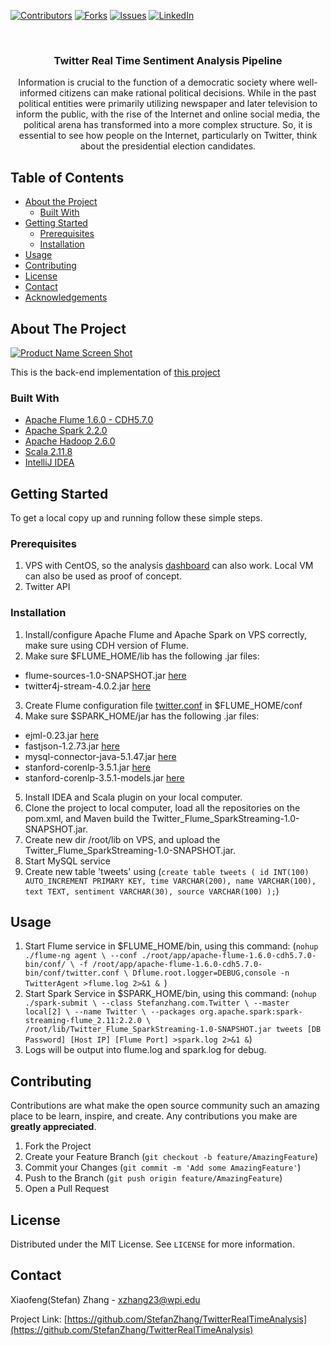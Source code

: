 [![Contributors][contributors-shield]][contributors-url]
[![Forks][forks-shield]][forks-url]
[![Issues][issues-shield]][issues-url]
[![LinkedIn][linkedin-shield]][linkedin-url]



<!-- PROJECT LOGO -->
<br />
<p align="center">

  <h3 align="center">Twitter Real Time Sentiment Analysis Pipeline</h3>

  <p align="center">
    Information is crucial to the function of a democratic society where well-informed citizens can make rational political decisions. While in the past political entities were primarily utilizing newspaper and later television to inform the public, with the rise of the Internet and online social media, the political arena has transformed into a more complex structure. So, it is essential to see how people on the Internet, particularly on Twitter, think about the presidential election candidates.
  </p>
</p>



<!-- TABLE OF CONTENTS -->
## Table of Contents

* [About the Project](#about-the-project)
  * [Built With](#built-with)
* [Getting Started](#getting-started)
  * [Prerequisites](#prerequisites)
  * [Installation](#installation)
* [Usage](#usage)
* [Contributing](#contributing)
* [License](#license)
* [Contact](#contact)
* [Acknowledgements](#acknowledgements)



<!-- ABOUT THE PROJECT -->
## About The Project

[![Product Name Screen Shot][product-screenshot]](https://example.com)

This is the back-end implementation of [this project](https://github.com/StefanZhang/TwitterRealTimeAnalysis-Dashboard)

### Built With

* [Apache Flume 1.6.0 - CDH5.7.0](https://flume.apache.org/releases/content/1.6.0/FlumeUserGuide.html)
* [Apache Spark 2.2.0](https://spark.apache.org/releases/spark-release-2-2-0.html)
* [Apache Hadoop 2.6.0](https://hadoop.apache.org/docs/r2.6.0/)
* [Scala 2.11.8](https://www.scala-lang.org/download/2.11.8.html)
* [IntelliJ IDEA](https://www.jetbrains.com/idea/)

<!-- GETTING STARTED -->
## Getting Started

To get a local copy up and running follow these simple steps.

### Prerequisites

1. VPS with CentOS, so the analysis [dashboard](https://github.com/StefanZhang/TwitterRealTimeAnalysis-Dashboard) can also work. Local VM can also be used as proof of concept.
2. Twitter API

### Installation

1. Install/configure Apache Flume and Apache Spark on VPS correctly, make sure using CDH version of Flume.
2. Make sure $FLUME_HOME/lib has the following .jar files: 
  * flume-sources-1.0-SNAPSHOT.jar [here](https://github.com/StefanZhang/TwitterRealTimeAnalysis/tree/master/jars)
  * twitter4j-stream-4.0.2.jar [here](https://github.com/StefanZhang/TwitterRealTimeAnalysis/tree/master/jars)
3. Create Flume configuration file [twitter.conf](https://github.com/StefanZhang/TwitterRealTimeAnalysis/blob/master/twitter.conf) in $FLUME_HOME/conf
4. Make sure $SPARK_HOME/jar has the following .jar files:
  * ejml-0.23.jar [here](https://github.com/StefanZhang/TwitterRealTimeAnalysis/tree/master/jars)
  * fastjson-1.2.73.jar [here](https://github.com/StefanZhang/TwitterRealTimeAnalysis/tree/master/jars)
  * mysql-connector-java-5.1.47.jar [here](https://github.com/StefanZhang/TwitterRealTimeAnalysis/tree/master/jars)
  * stanford-corenlp-3.5.1.jar [here](https://github.com/StefanZhang/TwitterRealTimeAnalysis/tree/master/jars)
  * stanford-corenlp-3.5.1-models.jar [here](https://pan.stefanzhang.com/#/s/v8tk)
5. Install IDEA and Scala plugin on your local computer.
6. Clone the project to local computer, load all the repositories on the pom.xml, and Maven build the Twitter_Flume_SparkStreaming-1.0-SNAPSHOT.jar. 
7. Create new dir /root/lib on VPS, and upload the Twitter_Flume_SparkStreaming-1.0-SNAPSHOT.jar.
8. Start MySQL service
9. Create new table 'tweets' using (`create table tweets (
    id INT(100) AUTO_INCREMENT PRIMARY KEY,
    time VARCHAR(200),
    name VARCHAR(100),
    text TEXT,
    sentiment VARCHAR(30),
    source VARCHAR(100)
);`)

<!-- USAGE EXAMPLES -->
## Usage
1. Start Flume service in $FLUME_HOME/bin, using this command:
(`nohup ./flume-ng agent \
--conf ./root/app/apache-flume-1.6.0-cdh5.7.0-bin/conf/ \
-f /root/app/apache-flume-1.6.0-cdh5.7.0-bin/conf/twitter.conf \
Dflume.root.logger=DEBUG,console -n TwitterAgent >flume.log 2>&1 &
`)
2. Start Spark Service in $SPARK_HOME/bin, using this command:
(`nohup ./spark-submit \
--class Stefanzhang.com.Twitter \
--master local[2] \
--name Twitter \
--packages org.apache.spark:spark-streaming-flume_2.11:2.2.0 \
/root/lib/Twitter_Flume_SparkStreaming-1.0-SNAPSHOT.jar tweets [DB Password] [Host IP] [Flume Port] >spark.log 2>&1 &`)
3. Logs will be output into flume.log and spark.log for debug.

<!-- CONTRIBUTING -->
## Contributing

Contributions are what make the open source community such an amazing place to be learn, inspire, and create. Any contributions you make are **greatly appreciated**.

1. Fork the Project
2. Create your Feature Branch (`git checkout -b feature/AmazingFeature`)
3. Commit your Changes (`git commit -m 'Add some AmazingFeature'`)
4. Push to the Branch (`git push origin feature/AmazingFeature`)
5. Open a Pull Request



<!-- LICENSE -->
## License

Distributed under the MIT License. See `LICENSE` for more information.



<!-- CONTACT -->
## Contact

Xiaofeng(Stefan) Zhang - xzhang23@wpi.edu

Project Link: [https://github.com/StefanZhang/TwitterRealTimeAnalysis](https://github.com/StefanZhang/TwitterRealTimeAnalysis)



<!-- MARKDOWN LINKS & IMAGES -->
<!-- https://www.markdownguide.org/basic-syntax/#reference-style-links -->
[contributors-shield]: https://img.shields.io/github/contributors/StefanZhang/TwitterRealTimeAnalysis.svg?style=flat-square
[contributors-url]: https://github.com/StefanZhang/TwitterRealTimeAnalysis/graphs/contributors
[forks-shield]: https://img.shields.io/github/forks/StefanZhang/TwitterRealTimeAnalysis.svg?style=flat-square
[forks-url]: https://github.com/StefanZhang/TwitterRealTimeAnalysis/network/members
[issues-shield]: https://img.shields.io/github/issues/StefanZhang/TwitterRealTimeAnalysis.svg?style=flat-square
[issues-url]: https://github.com/StefanZhang/TwitterRealTimeAnalysis/issues
[linkedin-shield]: https://img.shields.io/badge/-LinkedIn-black.svg?style=flat-square&logo=linkedin&colorB=555
[linkedin-url]: https://www.linkedin.com/in/xiaofeng-stefan-zhang-26709987/
[product-screenshot]: https://i.loli.net/2020/10/23/aNpbTWYvcQZ8xLM.png
